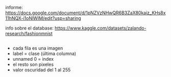 informe: https://docs.google.com/document/d/1pNZVzNHwQR6B3ZaX80kaiz_KHs8x11hNQX-i1oNlWIM/edit?usp=sharing

info sobre el database: https://www.kaggle.com/datasets/zalando-research/fashionmnist

## 
* cada fila es una imagen
* label = clase (última columna)
* unnamed 0 = index 
* el resto son pixeles
* valor oscuridad del 1 al 255 

